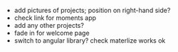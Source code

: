 * add pictures of projects; position on right-hand side?
* check link for moments app
* add any other projects?
* fade in for welcome page
* switch to angular library? check materlize works ok
